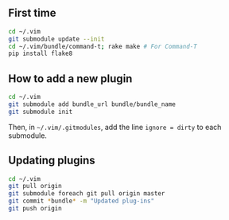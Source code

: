 ## First time

```bash
cd ~/.vim
git submodule update --init
cd ~/.vim/bundle/command-t; rake make # For Command-T
pip install flake8
```

## How to add a new plugin

```bash
cd ~/.vim
git submodule add bundle_url bundle/bundle_name
git submodule init
```
Then, in `~/.vim/.gitmodules`, add the line `ignore = dirty` to each submodule.

## Updating plugins

```bash
cd ~/.vim
git pull origin
git submodule foreach git pull origin master
git commit *bundle* -m "Updated plug-ins"
git push origin
```